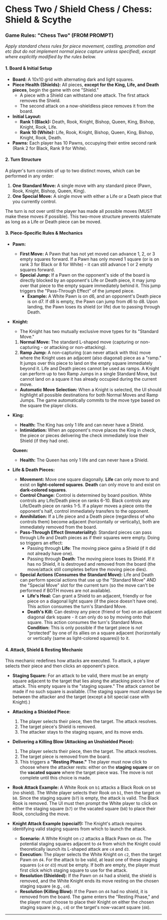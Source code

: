 # Chess Two / Shield Chess / Chess: Shield & Scythe

### Game Rules: "Chess Two" (FROM PROMPT)

*Apply standard chess rules for piece movement, castling, promotion and etc (but do not implement normal piece capture unless specified), except where explicitly modified by the rules below.*

#### **1. Board & Initial Setup**

*   **Board:** A 10x10 grid with alternating dark and light squares.
*   **Piece Health (Shields):** All pieces, **except for the King, Life, and Death pieces**, begin the game with one "Shield."
    *   A piece with a Shield can withstand one attack. The first attack removes the Shield.
    *   The second attack on a now-shieldless piece removes it from the board.
*   **Initial Layout:**
    *   **Rank 1 (Black):** Death, Rook, Knight, Bishop, Queen, King, Bishop, Knight, Rook, Life.
    *   **Rank 10 (White):** Life, Rook, Knight, Bishop, Queen, King, Bishop, Knight, Rook, Death.
*   **Pawns:** Each player has 10 Pawns, occupying their entire second rank (Rank 2 for Black, Rank 9 for White).

#### **2. Turn Structure**

A player's turn consists of up to two distinct moves, which can be performed in any order:
1.  **One Standard Move:** A single move with any standard piece (Pawn, Rook, Knight, Bishop, Queen, King).
2.  **One Special Move:** A single move with either a Life or a Death piece that you currently control.

The turn is not over until the player has made all possible moves (MUST make these moves if possible). This two-move structure prevents stalemate as long as a Life or Death piece can be moved.

#### **3. Piece-Specific Rules & Mechanics**

*   **Pawn:**
    *   **First Move:** A Pawn that has not yet moved can advance 1, 2, or 3 empty squares forward. If a Pawn has only moved 1 square (or is on rank 3 for Black or 8 for White) - it can still advance 1 or 2 empty squares forward.
    *   **Special Jump:** If a Pawn on the opponent's side of the board is directly blocked by an opponent's Life or Death piece, it may jump over that piece to the empty square immediately behind it. This jump triggers the "Pass-Through Effect" of the jumped piece.
        *   **Example:** A White Pawn is on d6, and an opponent's Death piece is on d7. If d8 is empty, the Pawn can jump from d6 to d8. Upon landing, the Pawn loses its shield (or life) due to passing through Death.

*   **Knight:**
    *   The Knight has two mutually exclusive move types for its "Standard Move."
    1.  **Normal Move:** The standard L-shaped move (capturing or non-capturing - or attacking or non-attacking).
    2.  **Ramp Jump:** A non-capturing (can never attack with this) move where the Knight uses an adjacent (also diagonal) piece as a "ramp." It jumps over this piece to land on the empty square immediately beyond it. Life and Death pieces cannot be used as ramps. A Knight can perform up to two Ramp Jumps in a single Standard Move, but cannot land on a square it has already occupied during the current move.
    *   **Automatic Move Selection:** When a Knight is selected, the UI should highlight all possible destinations for both Normal Moves and Ramp Jumps. The game automatically commits to the move type based on the square the player clicks.

*   **King:**
    *   **Health:** The King has only 1 life and can never have a Shield.
    *   **Intimidation:** When an opponent's move places the King in check, the piece or pieces delivering the check immediately lose their Shield (if they had one).

    **Queen:**
    *   **Health:** The Queen has only 1 life and can never have a Shield.

*   **Life & Death Pieces:**
    *   **Movement:** Move one square diagonally. **Life** can only move to and exist on **light-colored squares**. **Death** can only move to and exist on **dark-colored squares**.
    *   **Control Change:** Control is determined by board position. White controls any Life/Death piece on ranks 6-10. Black controls any Life/Death piece on ranks 1-5. If a player moves a piece onto the opponent's half, control immediately transfers to the opponent.
    *   **Annihilation:** If a Life piece and a Death piece (regardless of who controls them) become adjacent (horizontally or vertically), both are immediately removed from the board.
    *   **Pass-Through Effect (Immateriality):** Standard pieces can pass through Life and Death pieces as if their squares were empty. Doing so triggers an effect:
        *   Passing through **Life**: The moving piece gains a Shield (if it did not already have one).
        *   Passing through **Death**: The moving piece loses its Shield. If it has no Shield, it is destroyed and removed from the board (the move/attack still completes before the moving piece dies).
    *   **Special Actions (Consumes the Standard Move):** Life and Death can perform special actions that use up the "Standard Move" AND the "Special Move" slot for the current turn (so the move can't be performed if BOTH moves are not available).
        *   **Life's Heal:** Can grant a Shield to an adjacent, friendly or foe piece on a diagonal light square (if the piece doesn't have one). This action consumes the turn's Standard Move.
        *   **Death's Kill:** Can destroy any piece (friend or foe) on an adjacent diagonal dark square - it can only do so by moving onto that square. This action consumes the turn's Standard Move. **Condition:** This is only possible if the target piece is *not* "protected" by one of its allies on a square adjacent (horizontally or vertically (same as light-colored squares)) to it.

#### **4. Attack, Shield & Resting Mechanic**

This mechanic redefines how attacks are executed. To attack, a player selects their piece and then clicks an opponent's piece.

*   **Staging Square:** For an attack to be valid, there must be an empty square adjacent to the target that lies along the attacking piece's line of attack. This empty square is the "staging square." The attack cannot be made if no such square is available. (The staging square must *always* be between the attacker and the target (except a bit special case with Knight).)
*   **Attacking a Shielded Piece:**
    1.  The player selects their piece, then the target. The attack resolves.
    2.  The target piece's Shield is removed.
    3.  The attacker stays to the staging square, and its move ends.
*   **Delivering a Killing Blow (Attacking an Unshielded Piece):**
    1.  The player selects their piece, then the target. The attack resolves.
    2.  The target piece is removed from the board.
    3.  This triggers a **"Resting Phase."** The player must now click to choose where the attacker rests: either on the **staging square** or on the **vacated square** where the target piece was. The move is not complete until this choice is made.

*   **Rook Attack Example:** A White Rook on `b1` attacks a Black Rook on `b8` (no shield). The White player selects their Rook on `b1`, then the target on `b8`. Since the staging square (`b7`) is empty, the attack is valid. The Black Rook is removed. The UI must then prompt the White player to click on either the staging square (`b7`) or the vacated square (`b8`) to place their Rook, concluding the move.
*   **Knight Attack Example (special!):** The Knight's attack requires identifying valid staging squares from which to launch the attack.
    *   **Scenario:** A White Knight on `c2` attacks a Black Pawn on `d4`. The potential staging squares adjacent to `d4` from which the Knight could theoretically launch its L-shaped attack are `c4` and `d3`.
    *   **Execution:** The player selects the White Knight on `c2`, then the target Pawn on `d4`. For the attack to be valid, at least one of these staging squares (`c4` or `d3`) must be empty. If both are empty, the player must first click which staging square to use for the attack.
    *   **Resolution (Shielded):** If the Pawn on `d4` had a shield, the shield is removed, and the White Knight ends its move resting on the chosen staging square (e.g., `c4`).
    *   **Resolution (Killing Blow):** If the Pawn on `d4` had no shield, it is removed from the board. The game enters the "Resting Phase," and the player must choose to place their Knight on either the chosen staging square (e.g., `c4`) or the target's now-vacant square (`d4`).

---
